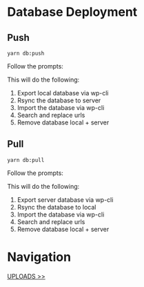 # Database Deployment

## Push

`yarn db:push`

Follow the prompts:

This will do the following:

1. Export local database via wp-cli
2. Rsync the database to server
3. Import the database via wp-cli
4. Search and replace urls
5. Remove database local + server

## Pull

`yarn db:pull`

Follow the prompts:

This will do the following:

1. Export server database via wp-cli
2. Rsync the database to local
3. Import the database via wp-cli
4. Search and replace urls
5. Remove database local + server

# Navigation

[UPLOADS >>](uploads.md)
